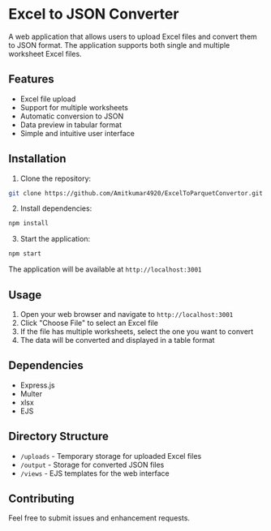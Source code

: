 # Excel to JSON Converter

A web application that allows users to upload Excel files and convert them to JSON format. The application supports both single and multiple worksheet Excel files.

## Features

- Excel file upload
- Support for multiple worksheets
- Automatic conversion to JSON
- Data preview in tabular format
- Simple and intuitive user interface

## Installation

1. Clone the repository:
```bash
git clone https://github.com/Amitkumar4920/ExcelToParquetConvertor.git
```

2. Install dependencies:
```bash
npm install
```

3. Start the application:
```bash
npm start
```

The application will be available at `http://localhost:3001`

## Usage

1. Open your web browser and navigate to `http://localhost:3001`
2. Click "Choose File" to select an Excel file
3. If the file has multiple worksheets, select the one you want to convert
4. The data will be converted and displayed in a table format

## Dependencies

- Express.js
- Multer
- xlsx
- EJS

## Directory Structure

- `/uploads` - Temporary storage for uploaded Excel files
- `/output` - Storage for converted JSON files
- `/views` - EJS templates for the web interface

## Contributing

Feel free to submit issues and enhancement requests.
